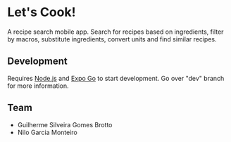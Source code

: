 # Let's Cook!

A recipe search mobile app. Search for recipes based on ingredients, filter by macros, substitute ingredients, convert units and find similar recipes.

## Development

Requires [Node.js](https://nodejs.org/en/download) and [Expo Go](https://docs.expo.dev/get-started/installation/) to start development.
Go over "dev" branch for more information.

## Team

- Guilherme Silveira Gomes Brotto
- Nilo Garcia Monteiro

